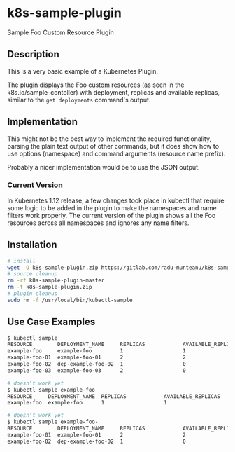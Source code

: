 # k8s-sample-plugin
Sample Foo Custom Resource Plugin

## Description
This is a very basic example of a Kubernetes Plugin.

The plugin displays the Foo custom resources (as seen in the k8s.io/sample-contoller) with deployment, replicas and available replicas, similar to the `get deployments` command's output.

## Implementation
This might not be the best way to implement the required functionality, parsing the plain text output of other commands, but it does show how to use options (namespace) and command arguments (resource name prefix).

Probably a nicer implementation would be to use the JSON output.

### Current Version

In Kubernetes 1.12 release, a few changes took place in kubectl that require some logic to be added in the plugin to make the namespaces and name filters work properly. The current version of the plugin shows all the Foo resources across all namespaces and ignores any name filters.

## Installation
```bash
# install
wget -O k8s-sample-plugin.zip https://gitlab.com/radu-munteanu/k8s-sample-plugin/-/archive/master/k8s-sample-plugin-master.zip && unzip -o k8s-sample-plugin.zip && sudo cp -f k8s-sample-plugin-master/kubectl-sample /usr/local/bin && sudo chmod +x /usr/local/bin/kubectl-sample && printf 'Success!\n'
# source cleanup
rm -rf k8s-sample-plugin-master
rm -f k8s-sample-plugin.zip
# plugin cleanup
sudo rm -f /usr/local/bin/kubectl-sample
```

## Use Case Examples
```bash
$ kubectl sample
RESOURCE        DEPLOYMENT_NAME     REPLICAS            AVAILABLE_REPLICAS
example-foo     example-foo         1                   1
example-foo-01  example-foo-01      2                   2
example-foo-02  dep-example-foo-02  1                   0
example-foo-03  example-foo-03      2                   0

# doesn't work yet
$ kubectl sample example-foo
RESOURCE     DEPLOYMENT_NAME  REPLICAS            AVAILABLE_REPLICAS
example-foo  example-foo      1                   1

# doesn't work yet
$ kubectl sample example-foo-
RESOURCE        DEPLOYMENT_NAME     REPLICAS            AVAILABLE_REPLICAS
example-foo-01  example-foo-01      2                   2
example-foo-02  dep-example-foo-02  1                   0
```
